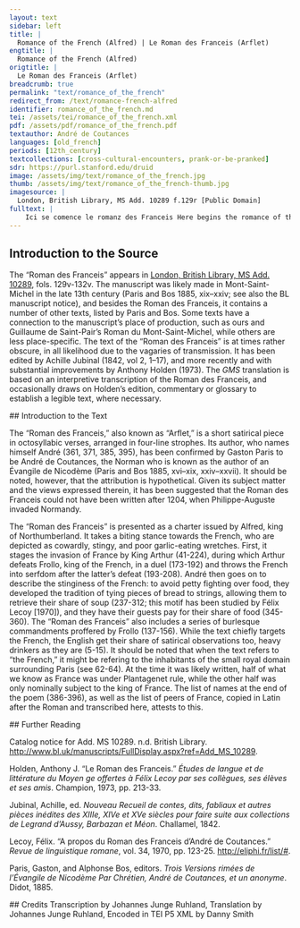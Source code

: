 ```yaml
---
layout: text
sidebar: left
title: |
  Romance of the French (Alfred) | Le Roman des Franceis (Arflet)
engtitle: |
  Romance of the French (Alfred)
origtitle: |
  Le Roman des Franceis (Arflet)
breadcrumb: true
permalink: "text/romance_of_the_french"
redirect_from: /text/romance-french-alfred
identifier: romance_of_the_french.md
tei: /assets/tei/romance_of_the_french.xml
pdf: /assets/pdf/romance_of_the_french.pdf
textauthor: André de Coutances
languages: [old_french]
periods: [12th_century]
textcollections: [cross-cultural-encounters, prank-or-be-pranked]
sdr: https://purl.stanford.edu/druid 
image: /assets/img/text/romance_of_the_french.jpg
thumb: /assets/img/text/romance_of_the_french-thumb.jpg
imagesource: |
  London, British Library, MS Add. 10289 f.129r [Public Domain]
fulltext: |
    Ici se comence le romanz des Franceis Here begins the romance of the French Reis Arflet de Nohundrelande King Alfred of Northumberland As boens beveors saluz mande, Sends greetings to the good drinkers, Les autres a maufez commande, The others he commends to demons, Quer il nes prise une alemande. Because he does not value them much.Literally ‘he does not value them the price of an almond’. Le viel Arflet fu son ancestre Old Alfred was his ancestor, Qui des guides fu sire et mestre. He was the lord and master of banquets. Cil si enbat destre et senestre The other one throws himself from one side to the other Tant qu’il en set quanqu’en puet estre. So much that he knows all about it. Mestre est des cerveises estales, He is the master of settled beer, Bien les conoist bones et males; He knows it good and bad; Bien est sire des escalesescoles, He is the lord of drinking bowls, Des gestinges et des ervales. Of banquets and of feasts. De lui vos di en dreite fei I tell you truthfully Que sevent a beü sanz sei, That he has often drank without thirst, Et bien est veir que endreit sei And it is true that he does not want Ne veut que dechie guersei. Wassail to fall into disuse. Rimé ont de lui li Franceis The French have made some rhymes about him, Lez le pot ou bollent VI peis; Next to a pot where six peas were boiling; Par icestes meismes leis By the same token, the English S’en volent vengier li Engleis. Want to take revenge. Il ont dit que riens n’a valu, The English said that it has not worked out, Et donc à Arflet n’a chalu And so Alfred did not care Que boté fu par Capalu That king Arthur was thrown Li reis Artur en la palu; Into the marsh by the cat Capalu; Et que le chat l’ocist de guerre, And that the cat killed him at war, Puis passa outre en Engleterre, And crossed the Channel into England, Et ne fu pas lenz de conquerre; And was quick to make conquests, Ainz porta corone en la terre, So that he even wore a crown in those lands, Et fu sire de la contree. And became the lord of the region. Ou ont itel fable trovee? Where did they find such a tale? Mençonge est, Dex le set, provee: It’s a proven lie, God knows it: Onc greignor ne fu encontree. Never has one found a bigger one. Mes li chaitif, li espové, But the miserable, the overwhelmed, Li mal peü, li tart cové, The malnourished, the misbred, Li patarin, li endové, The naughty, the possessed, Où ont-il d’autre contrové? Where have they found these imaginary things? Trop ont dit d’Artur grant enfance, They told enough silly tales about Arthur, Quer Artu fu de tel puissance Because Arthur was of such power Que Franceis conquist o sa lance: That he conquered the French with his lance: Mau eritage mist en France. He placed a wicked lineage in France. Bien savon que Bien et Belin, We know well that Brenne and Belin, Maximien et Costentin Maximien and Constantin Furent a Franceis mal veisin, Were bad neighbours to the French, Et France orent, ce estc'est la fin. And they had France in their power, that’s how it ends. D’Engleterre furent tuit rei, They were all kings of England, Chescun conquist France endroit sei, Each one of them conquered France, Chescun en pleis a le bofei, Each one was full of pride when he pleaded, Le gorgeïr et le desrei. Full of garrulousness and of reckless conduct. Au rei Artur le deraain, To Arthur, the last king, De celui sommes nos certain, &#x2014;of him we are assured&#x2014; Voudrentvoudreit fere plet, mes en vain, They wanted to contest his power, but that was in vain, Quer il les out bien sorsor sor sa main.  Because he had them firmly in his command. Quant de lor orguil s’averti, When he noticed their arrogance, Maugré eus toz les converti, He turned them despite themselves, Et le païs acuverti: And he subjected the land: Dites se ce est veir parti? Tell me if that is a truthful distribution! Jamés n’iert jor que il n’i pere; There was not a day that he would not be seen; Douce esteiteste France, or est amere; France used to be sweet, now it is bitter; Mout ourent en Artur dur pere, They had a very harsh father in Arthur, Sa sorvenue mout compere. His arrival made a notable difference. Mout fu Artur proz et corteis; Arthur was very worthy and courtly; Quant out conquis Chartres et Bleis,  Once he conquered Chartres and Blois, Et Orliens et tot Estampeis, And Orléans and all of Étampes, A Paris vint o ses Engleis. He went to Paris with his Englishmen. La vile asist, n’en dotez mie; He besieged the city, let there be no doubt about it; Mout out bone chevalerie He had very good knights, Et bien estruite et bien garnie, Well trained and well-armed, Si l’a fierement asallie. So he bravely assailed it. Engleis fierement asallirent, The English bravely assailed, Franceis merdement defendirent: The French shittily defended: Au premier assaut se rendirent, With the first assault they surrendered, Et hontosement s’en partirent. And they went off full of shame. A cel partir fu apelee From this departure came the name Paris, ci n’a nul celee, Paris, there’s nothing to hide about it, Qui primes fu Termes nommee, Which was initially called Termes, Et mout ert de grant renommee. And which had a great renown. Frolles ert apelé le reis, Frollo was the name of the king Qu’Artur conquist o ses Engleis; Whom Arthur vanquished with his English; Et de Frolles sont dit Franceis: And the French are named after Frollo: Qui primes eurent non Bailleis. Initially, they were called Bailleis. Probably ‘Galleis’, Gauls. Holden 1973, n. in v. 80 Frolles, qui de France fu sire, Frollo, who was the lord of France, Ne sout que faire ne que dire; Did not know what to do or to say; Grant mautalent out et grant ire: He was very angry and upset: Franceis manda a un concire. He convocated the French to a council. Li baron l’ont a ce amis The barons persuaded him Qui ses messages a tramis To send a messenger A Artur; si li a pramis To Arthur; and so he promised him Qu’encor porroient estre amis, That they could still be in good terms, Se de sa terre s’en issist If he emptied the lands Que a mout grant tort saisseïst; Which he had been ill advised to seize; Et s’il ne la guerpisseïst But if he did not vacate the premises, De batalle le aasteïst He would provoke him to combat, Par eus dous, que plus n’i eüst: One on one, and he wouldn’t add anything to it: Eissi le voleit, ce seüst. He made it known to him that those were his terms. Cous rendist qui cous receüst, A blow was worth a blow, Et plus feïst qui plus peüst. And who could do more should do more. Artur respondi: ‘Dex i valle; Arthur replied: ‘God help me; Defendré mei, s’est qui m’asalle; I will defend myself, if there’s someone to attack me; Seit a demein ceste batalle, Let the combat be scheduled for tomorrow, A Paris, en l’Isle, sanz falle.’ In Paris, on the Île de la Cité, without fail.’ De ça et de la sunt certain On this and on that side, they are assured De la batalle a l’endemain: That they will fight the next day: Qui veintra tot, eit en sa main The winner would have possession Les bois, les viles et le plain. Of the forests, the towns and the clear lands. Frolles durement menaça, Frollo proffered strong menaces, De jurer ne s’apereça, He did not tire of swearing, Dex tot par menbres depeça, He completely dismembered the body of God, Que Artur mal s’i aproça. Because Arthur came to do ill. Artur, qui n’out pas cuer de glace, Arthur, who did not have a cold heart, Preisa mout petit sa menace; Cared very little about his threats; Mieuz l’amast a tenir en place He would have preferred him to stay in place Que voer Dieu en mi la face. Rather than seeing God face to face. Artur, qui out grant desierrer, Arthur, who felt a great urge, Se fist matin aparellier, Had himself prepared early morning, Lui et Labagu son destrier, Himself and his horse Labagu, Et se fist en l’Isle nagier. And he had himself transported to the Île. Frolles jusqu’a tierce dormi, Frollo slept until way after daybreak, Et lors quant il se desdormi And when he finished sleeping, Endeseetes s’estormi He abruptly rose, Com se l’eüssent point formi. As if ants had bitten him. Franceis, qui moroient d’ennui, The French, who were bored to death, Li distrent: ‘Leverez-vos hui?’ Asked him: ‘Will you get up today?’ Il dist ‘aol!’, ‘Aol’ stands for ‘oïl’ &#40;pronounced well&#41;, meaning yes. ‘Aol’ also means garlic; these lines contain an untranslatable pun that alludes to the French’s penchant for garlic expressed below. et de nullui He said ‘yeah’, and the French N’ont Franceis aol fors de lui. Use garlic because of no one else than him. Tot en gesant, sans sei drecier, Lying in bed, without getting up, Se fist Frolles aparellier; Frollo had himself prepared; D’ilonc sunt Franceis costumier, That is where the custom of the French comes from Que en gesant se font chaucier. To get dressed lying. Ainz que Frolles se fust armez Before Frollo even got armed, S’est tierce fiee pasmez; He fainted three times; Lors fu des Franceis mout blasmez,blasmet The French blamed him strongly, Mes il lor dist: ‘Ne vos tamez; But he told them: ‘Don’t be afraid; Ce me vient de grant hardement: This is due to my great courage: Mort est Artu veraement.’ Arthur is a dead man, to be sure.’ Lors les prist toz par serement, He then took everyone’s oath Qu’il tendront son commandement. That they would follow his lead. ‘Coment, dist-il, que il m’avienge, He said, ‘Whatever happens to me, De mes bones mors vos sovienge; Remember my good mores; Mar i aura cil qui Diu crienge Ills will befall whoever fears God Se leauté a homme tienge. If he remains loyal to another man. Cruel seiez à desmesure, Be excessively cruel, Avel, fei mentie, perjure; Stingy lying perjurers; El vostre garder metez cure, Dedicate yourselves to hoard your riches, De l’autrui prenez a dreiture. And feel entitled to take the riches of others. Artur vos voudra del suen tendre, Arthur will want to give you some of his wealth, Prenez-le sanz guerredon rendre; Take it without returning the favor; Ainz vos lessiez ardeir ou pendre Go let yourselves be burned or hanged Que le vostre veiez despendre. Rather than seeing your riches being distributed. De dez seiez boens joeors Be good at playing dice, Et de Deu bons perjureors, And be good perjurers toward God, En autrui cort richeeors, Be braggarts at other people’s courts, Poi fesanz et boens vanteors. Do little and boast well. Acreez, si ne rendez rien; Take up credit, don’t return anything; Haez ceus qui vos ferunt bien; Hate those who act well towards you; Plus ordement vivez que chien, Live more filthily than dogs, Et seiez tuit armeneisien.’ And be a bunch of miscreants!’ Frolles en France mist ces leis; Frollo established these laws in France; Bien le retindrent li Franceis, The French kept them well,  Et encor i out il sordeis; And there was even worse than that, Mes je n’en diré or ampleis. But I won’t say more about it now. Quant armé fu a quelque paine, Once he was armed, not without difficulty, Son mestre chambellenc aceine: He called his chief servant and said: ‘Va tost, dist-il, et si te paine ‘Hurry up and do what you can Que aie pullente aleine.’ To make me have a bad breath.’ Cil conut bien sa volenté, The servant fully understood what he wanted, Que d’allie s’ert dementé, Because he was whining to get garlic, Plain vessel l’en a presenté So he offered him a full plate of it, Et il en menja a plenté. And the king ate plenty. Ne se pout Frolles atenir Frollo could not restrain himself Que des auz ne feïst venir, From letting go a wind caused by the garlic, Tant por usage maintenir, In order as much to upkeep the tradition Tant por Artur en sus tenir. As to keep Arthur at a distance. Franceis qui devant lui esterent The French who were in front of him D’aler en l’Isle se hasterent. Made him hasten to the Île. A quelque paine l’i menerent; They brought him there not without effort; Laissierent le, si retornerent. They left him and went back. Frolles remest sor son destrier, Frollo remained on his horse, Artur vit venir fort et fier; He saw Arthur coming up towards him, strong and imposing; Lors n’out en lui que corrocier He felt nothing but anger Quant vers lui le vit aprochier. When he saw him getting close. Andui es estruis s’afichierent, They both settled firmly in their stirrup, Si que, quant il s’entr’aprocherent, So much so that, when they reached one another, Amedous lor lances bruiserent The two of them had their spears broken, Et lor chevaus s’agenoillerent. And their horses were forced onto their knees. Frolles acuit a menecier Frollo started proffering menaces Et Artur trait le brant d’acier; And Arthur brandished his steel sword; Quant Frolles vit le cop haucier, When Frollo saw the blow coming, A terre se lessa cachier He let himself fall on the ground Et dist: ‘Merci, Artur, beau sire; And said: ‘Please, Arthur, dear Sir; Je suis recreant, ne m’ocire.’ I’m a coward, don’t kill me!’ Artur ne pout atremper s’ire, Arthur could not restrain his anger, Frolles ocist, n’en puis el dire. And he killed Frollo, there’s nothing else to be said. Franceis furent espoenté The French were frightened Quant lor rei virent graventé. When they saw their king knocked down. A Artur se sont presenté They turned themselves in to Arthur, Que d’eus face sa volenté. So that he may do as he pleased with them. Et il qui toz les voleit pendre, And when Arthur, who wanted to have them all hanged, Quant si humblement les vit rendre, Saw them surrender so humbly, Ne vout envers Deu tant mesprendre; Did not want to act reprehensibly towards God; Par tote France fist defendre Across France, he forbad Que nul ne n’i eüst pendu. That anyone should be hanged. Vie et menbre lor a rendu. He returned life and limbs to them. En autre sens lor a vendu And he dealt differently with them Que vers lui se sont defendu. For having resisted him. Quer il les mist toz en servage Indeed, he enslaved them all, Ou encore est tot lor lignage; And their descendants are still there; Iloc donna en eritage There, Arthur bequeathed the legacy Artur, as Franceis, cuvertage. Of serfdom upon the French. Franceis en l’Isle s’en passerent, The French went over to the Île, Lor rei qui mort ert enporterent. And they carried their dead king away. En un grant feu le cors boterent They threw him into a great fire Que por lui ardre alumerent. That they had lit to burn him. Deables furent en agait Devils were on the look-out, Qui d’Enfer ourent le feu trait They brought fire from Hell Dont il alumerent l’atrait To light the stake Qui por Frolles ardeir fut fait. Which was made to burn Frollo. Mout out cel feu male ensuiance, This fire had very bad consequences, Que d’iloc avient sanz dotance Because there’s no doubt that it is the reason Qu’encor en art en remenbrance Why, in remembrance, the inhabitants of France Del feu d’Enfer la gent de France. Still burn in the fires of Hell. De Franceis prist Artur homage, Arthur took homage from the French, Et il establi par vitage And he established that IIII deniers de cuvertage They should pay four deniers in annual dues Por raaindre lor chevelage. As part of their condition of serfs. Assez trovent qui lor reconte Numerous people remind them Cest hontage, mes rien ne monte, Of that shameful subjection, but to no avail, De ce ne tienent plé ne conte, They do not worry too much about it, Car il ne sevent aveir honte. Because they are unable to feel shame. Ja Franceis celui n’amera A Frenchman will not hold dear Qui bien et ennor li fera; Someone who acts to their benefit; Mes com il plus honi sera But the more he is shamed, Et il tanz gorgeiera. The more he will pride himself. Quer savez que liului u esrez, Because you know that, in time and place, Ja mar Franceis de rien crerrez: It will amount to no good to trust a Frenchman; Sel querez, ja nel troverez; Seek him, you won’t find him; Sel trovez, ja prou n’i aurez. Find him, you will run into trouble. Quant li Franceis veut cort tenir, When the Frenchman wants to gather his court Et il se veut belbieli contenir, And wants to make a nice impression, Deu pain de segle fet venir He orders two loaves of rye breadAlternatively: He orders some rye bread Por sei richement contenir. To give himself a worthy countenance. Et chescun en est par partie Everyone individually gets Sa dreite livreison partie. His rightfully due amount. La croste seivrent de la mie, They remove the crust from the soft part, Puis font entre els une aramie, And they solemnly gather all together De sopes faire en la paele; In order to make a soup in a pot; Qu’il n’i coventcorent autre escuele. There’s no better dish for it. A trere les y a berele, A big turmoil arouses when they try to retrieve the bread, Tel ore est qui n’est mie bele. It sometimes becomes very ugly. Mes il font une autre veisdie, But they also do another kind of trick, Ne m’est or lai que nel vos die: I don’t recoil from telling it to you: Qu’a traire les n’i ait boisdie,bo…die So that they can retrieve the bread without there being mischief, Chescun d’un fil sa sope lie. Everyone attaches his share of soup to a string. Un fil tient chescun en sa main Everyone holds a string in his hand Tant que il a trempé son pain; So as to dip his piece of bread; Si est de sa sope certain And he is guaranteed to get soup Tant commë il veit son fil sain. As long as the string is intact. Mes quant il ront ou il desnoe,desnooe But when it snaps or gets untied, Que la soupe deu fil descroe, So that the soup falls off the string, Donc va a chose à male voe, Things get tense, Quer chescun dit que ele est soe. Because everyone claims it is his. Dont orriez Dex desmembrer, You would hear God being dismembered, Ventre, langue, gorge, amenbrer; His belly, tongue, and throat would all be mentioned; Dieu ne porreit longues durer, God couldn’t last very long S’il en perout por son jurer. If he were to endure all that swearing. Sovent i a meinte aatie There often is a lot of rivalry Et mainte colee partie; And of blows handed out; Mes il font une autre establie But they have a different ordinance Qui fet remaindre la folie: That maintains the level of craziness. Et il jugent que cil qui a  And they decide that Icel fil greignor dreit i a; Whoever has the string has the greater right; Sor sainz jure qui enlia Whoever tied the soup Cele sope qui deslia. Claims he rightfully owns it. L’estrif remaint et la meslee The dispute and the commotion do not settle Quant il l’a a soe provee; Once he has proven it is his; Mes mout est sovent esgardee But rather his piece of bread is glared at, Et enviree et golosee. Desired and coveted. Et quant il metent pot a feu, And when they put the pot on the hearth, Lez le pot asieent un queu; They sit down a cook next to it; Lors n’i aureit ne ris ne geu He would not have a good time Se il se parteit de cel leu. If he were to leave from there. Trop i porroit mesavenir, Great ills could befall him, Sagement l’estuet contenir, And he must behave and sit still, Que por le bollon retenir Because he must hold the spoon Li estuet la cullier tenir. To keep the broth from boiling over. Se li bollon n’alout a droit, If the broth was not cooking right, A la char qui cuit mescharroit, It would be bad for the meat, Quer tost fors del pot s’en saudroit Because it would fall outside the pot Des que li bollon l’asaudroit. As soon as the broth would assail it. Si l’avreientl’aveient perdue enfin, They would really have lost the meat in the end Quer le chat entrereit a fin, Because the cat would come in, Ou la sori ouet ou le poucin Or because either the mouse or the chick Enportereit tot le bocin. Would take the whole piece. A traire la deu pot s’esmaient; They try hard to pull it out of the pot; Et quant ce est qu’il s’i essaient, And when they actually do give it a try, Ce ne puet estre que il l’aient It’s impossible for them to get it Se tote l’eue anceis ne traient. Unless they remove all the liquid first. Et quant l’eue en est puree, And when the liquid is removed, Chescun aguete, chescun bee, Everyone watches with their mouth agape, Chescun feit oreison privee Everyone prays individually Que Deux dont qu’ele seit trouvee. That God may please help that the meat be found. Et quant il trovent cel merel, And when they find the little piece, Lors sachiez que mout lor est bel; Be sure that they are really glad; Gragnor joie en a eu hamel A whole hamlet has felt greater joy for it Que outre mer deu feut novel. Than if they witnessed the fire light up again overseas.Allusion to the fire known to light up every Holy Saturday at the church of the Holy Sepulchre in Jerusalem. Donc est aporte li coteaus, They bring forth a knife, Si est detrenchié par morseaus And the meat is cut into small pieces, Petit, mes de tel granz seviaus Of a size similar Com cels dontdonc l’en guie as meriaus. To what one uses for playing hopscotch. S’il avient que non per i ait, If it so happens that the number of pieces is not right, Iloc n’a mie grant dehait, Dismay is limited, Quer donc sont li dé avant tret: Because they take out the dice: Qui Dieu donra plus poinz, si l’ait. He to whom God grants the highest number will get it. Lor dobliers volent nez tenir, They don’t even want to hold their napkins, Et c’est legier a avenir, And that’s easily explainable, Quer qui lor mengier veit fenir Because whoever intends to eat up his meal De lasté li puet sovenir. Can be overcome by fatigue. Arflet tesmoignë en son brief Alfred says in his letter Qu’il menjuent tot lor relief; That they eat everything that’s left over; Ce est as povres grant meschief, That’s a great pity for the poor, Et si apelent de cest grief. And they call out this injustice. Li chien se plaignent d’autre part On another side, the dogs complain Que quant l’os de la table part, That when the bone leaves the table, Tant lor vient megre et tant a tart It reaches them so thin and so belatedly Que de tot le trovent bastart; That they deem it a fraud in any respect; Ou li Franceis l’a tot mengié, Either the Frenchman has eaten it entirely, Ou il l’aura si pres rungié Or he will have chewed it so closely Que quant il li done congié That when he gets rid of it,  De neent a le chien paié. He will have given the dog nothing for its wait. D’iluec vient, nient d’autre nature, From there and for no other reason comes Quë il ont blanche endenteüre,  That they have white teeth, Quer le rore de l’os lor cure330 and 331 inverted, with marginal reordering. Because chewing bones makes their teeth Les denz et blanchist et escure. Healthy, and whitens them and cleans them. Quant li Franceis se fet seignier, When the Frenchman undergoes bloodletting, Si fet atorner mengier He has a meal prepared Dontdonc nus hom ne doit ja pleidier: That no one should mention: Ne s’en sareit fors els aidier, Except for Frenchmen, no one would know how to go about it, S’il ne la vet de lor doutrine. Unless he is one of their sort. Vinee en gorge de geline, Chicken throat stuffed with sorrel, Si n’est pas deu tot orfeline, And it doesn’t come alone, Quer sel i metent et ferine, Because they add salt and flour, Et porreiz et oignons et alz, And leach and onion and garlic, Et de lorer fere granz salz, And they make a thick laurel sauce, Et de l’escost estorcer chauz And &#91;???&#93; ____________________ ____________________The missing line is signalled by a tilde. Qui o les Franceis mengera, Whoever eats with the French, A quei que seit, escotera; No matter the circumstances, will chip in; Quer ou asal noiz entenciera Because a Frenchman will be content with walnuts Ou des escaloignes fera Or will have shallots FranceisFanee a tot le mains venir Brought to him Por sei richement contenir; To give himself a real treat; Quer icel ne puet avenir Because it can’t be the case Que d’escot se sachent tenir That they refrain from splitting up the bill Tant com en lor contrees seient; As long as they are at home; Tant com en lor contrees seient; But when they are not, they go about humming, Et a autrui table richeent And fill themselves up at other people’s tables, Et blasment quanque il i veent. And blame them whenever they don’t let them. Et quant il sont en lors ostex, And when they are in their homes, Si conoisson Franceis a tex, The French are recognisable as such, A tant merdes, à tant avex, As stingy pieces of shit, Qu’en les devreit tuer o pex. So much so that one should kill them or do worse. André sa chartre fine a tant, André finishes his charter at this point, A Paris l’envoie batant; And he sends it to Paris in haste; Qui la lira seit en estant, Whoever reads it should stand firmly on their feet, Quer Franceis s’iront mout crestant;cresçant &#40;Holden&#41; Because the French will strut like proud cocks. S’ele est sus Petit Pont retraite, And the charter was made in Petit Pont, Ou de colee ou de retraite Where whoever reads it will get blows, stitches, Ara celui la teste fraite And have their head smashed Qui la lira, s’il ne se gaite. Unless they beware. Mout sera isnel de prinsaut He will be quick and prompt Se en Siene ne fet saut. If he doesn’t jump into the Seine. André prent congié, Dex vos saut! André takes leave, God bless! Mes savez qu’en sa chartre faut? But do you know what’s missing from his charter? ____________________ ____________________ Et qu’il a oblié a dire, And he forgot to say, Por ce que il n’en veut mesdire Because he doesn’t want to speak ill Ne Franceis del tot desconfire. Or completely defeat the French. Tirenlire est pain enallié ‘Tirenlire’ is bread rubbed with garlic, Et o la douse d’al freié; And with a fried garlic clove; Ja Franceis ne sera hetié A Frenchman will not rejoice Le jor qu’il n’en seit comencié. Unless he gets some for breakfast. Ce est un legier companage It’s a light spread Qui tot le cors lor asoage; That restores their whole body; Mes ja o Dieu n’ert heritage But cursed by God be the one Qui primes fist tel mariage! Who first invented this pairing! Andreu a sa chartre finee; André has finished his charter; Bien l’ont li Engleis graantee, The English have guaranteed Que rien nule n’i ont trovee That they found nothing in it Qui ne seit verité provee. That isn’t the proven truth. Bien l’ont graanté li Flamenc, The Flemish have guaranteed it, Et Borgueignon et Loherenc, The Burgundians, the Lotharingians, Que prendrei ge tot à renc. Which I would all enlist. Mes en verité vos aprenc But let me tell you in truth Que Engleis, Breton, Angevin, That the English, the Bretons, the Angevins, Mansel, Gascoign, et Peitevin, Those from the Mans, the Gascons, the Poitevins, Tienent Andreu a bon devin, Believe André is a good fortune teller, Quer partot dit veir. C’est la fin. Because he tells the truth all the time. This is the end. Explicit Arflet. Here ends ‘Alfred.’ Hii sunt duodecim pares Francie. These are the twelve peers of France. Dux Burgondie. The Duke of Burgundy. Dux Normannie. The Duke of Normandy. Dux Aquitanie. The Duke of Aquitaine. Comes Flandrie. The Count of Flanders. Comes Campanie. The Count of Champagne. Comes Sancti Egidii. The Count of Saint Giles. Archiepiscopus Remensis. The Archbishop of Reims. Archiepiscopus Lingolnensis. The Archbishop of Langres. Episcopus Beluacensis. The Bishop of Beauvais. Archiepiscopus Lugdunensis. The Archbishop of Laon. Episcopus Novioniensis. The Bishop of Noyon. Episcopus Cathalaunensis. The Bishop of Châlons. 
--- 
```

## Introduction to the Source 
<p>The <span style="font-family:"Times New Roman",serif"><span style="color:#333333">“</span></span>Roman des Franceis<span style="font-family:"Times New Roman",serif"><span style="color:#333333">”</span></span> appears in <a href="http://www.bl.uk/manuscripts/FullDisplay.aspx?ref=Add_MS_10289">London, British Library, MS Add. 10289</a>, fols. 129v-132v. The manuscript was likely made in Mont-Saint-Michel in the late 13th century (Paris and Bos 1885, xix–xxiv; see also the BL manuscript notice), and besides the Roman des Franceis, it contains a number of other texts, listed by Paris and Bos. Some texts have a connection to the manuscript’s place of production, such as ours and Guillaume de Saint-Pair’s Roman du Mont-Saint-Michel, while others are less place-specific. The text of the <span style="font-family:"Times New Roman",serif"><span style="color:#333333">“</span></span>Roman des Franceis<span style="font-family:"Times New Roman",serif"><span style="color:#333333">”</span></span> is at times rather obscure, in all likelihood due to the vagaries of transmission. It has been edited by Achille Jubinal (1842, vol 2, 1–17), and more recently and with substantial improvements by Anthony Holden (1973). The <em>GMS</em> translation is based on an interpretive transcription of the Roman des Franceis, and occasionally draws on Holden’s edition, commentary or glossary to establish a legible text, where necessary.</p>
## Introduction to the Text 
<p dir="ltr" id="docs-internal-guid-041f347f-7fff-46a0-8b5a-4b04fbad12bc">The <span style="font-family:"Times New Roman",serif"><span style="color:#333333">“</span></span>Roman des Franceis,<span style="font-family:"Times New Roman",serif"><span style="color:#333333">”</span></span> also known as <span style="font-family:"Times New Roman",serif"><span style="color:#333333">“</span></span>Arflet,<span style="font-family:"Times New Roman",serif"><span style="color:#333333">”</span></span> is a short satirical piece in octosyllabic verses, arranged in four-line strophes. Its author, who names himself André (361, 371, 385, 395), has been confirmed by Gaston Paris to be André de Coutances, the Norman who is known as the author of an Évangile de Nicodème (Paris and Bos 1885, xvi–xix, xxiv–xxvii). It should be noted, however, that the attribution is hypothetical. Given its subject matter and the views expressed therein, it has been suggested that the Roman des Franceis could not have been written after 1204, when Philippe-Auguste invaded Normandy. </p> <p>The <span style="font-family:"Times New Roman",serif"><span style="color:#333333">“</span></span>Roman des Franceis<span style="font-family:"Times New Roman",serif"><span style="color:#333333">”</span></span> is presented as a charter issued by Alfred, king of Northumberland. It takes a biting stance towards the French, who are depicted as cowardly, stingy, and poor garlic-eating wretches. First, it stages the invasion of France by King Arthur (41-224), during which Arthur defeats Frollo, king of the French, in a duel (173-192) and throws the French into serfdom after the latter’s defeat (193-208). André then goes on to describe the stinginess of the French: to avoid petty fighting over food, they developed the tradition of tying pieces of bread to strings, allowing them to retrieve their share of soup (237-312; this motif has been studied by Félix Lecoy [1970]), and they have their guests pay for their share of food (345-360). The <span style="font-family:"Times New Roman",serif"><span style="color:#333333">“</span></span>Roman des Franceis<span style="font-family:"Times New Roman",serif"><span style="color:#333333">”</span></span> also includes a series of burlesque commandments proffered by Frollo (137-156). While the text chiefly targets the French, the English get their share of satirical observations too, heavy drinkers as they are (5-15). It should be noted that when the text refers to <span style="font-family:"Times New Roman",serif"><span style="color:#333333">“</span></span>the French,<span style="font-family:"Times New Roman",serif"><span style="color:#333333">”</span></span> it might be refering to the inhabitants of the small royal domain surrounding Paris (see 62-64). At the time it was likely written, half of what we know as France was under Plantagenet rule, while the other half was only nominally subject to the king of France. The list of names at the end of the poem (386-396), as well as the list of peers of France, copied in Latin after the Roman and transcribed here, attests to this.</p>
## Further Reading 
<p>Catalog notice for Add. MS 10289. n.d. British Library. <a href="http://www.bl.uk/manuscripts/FullDisplay.aspx?ref=Add_MS_10289">http://www.bl.uk/manuscripts/FullDisplay.aspx?ref=Add_MS_10289</a>.</p> <p>Holden, Anthony J. <span style="font-family:"Times New Roman",serif"><span style="color:#333333">“</span></span>Le Roman des Franceis.<span style="font-family:"Times New Roman",serif"><span style="color:#333333">”</span></span> <em>Études de langue et de littérature du Moyen ge offertes à Félix Lecoy par ses collègues, ses élèves et ses amis</em>. Champion, 1973, pp. 213-33.</p> <p>Jubinal, Achille, ed. <em>Nouveau Recueil de contes, dits, fabliaux et autres pièces inédites des XIIIe, XIVe et XVe siècles pour faire suite aux collections de Legrand d’Aussy, Barbazan et Méon</em>. Challamel, 1842.</p> <p>Lecoy, Félix. <span style="font-family:"Times New Roman",serif"><span style="color:#333333">“</span></span>A propos du Roman des Franceis d’André de Coutances.<span style="font-family:"Times New Roman",serif"><span style="color:#333333">”</span></span> <em>Revue de linguistique romane</em>, vol. 34, 1970, pp. 123-25. <a href="http://eliphi.fr/list/#">http://eliphi.fr/list/#</a>.</p> <p>Paris, Gaston, and Alphonse Bos, editors. <em>Trois Versions rimées de l’Évangile de Nicodème Par Chrétien, André de Coutances, et un anonyme</em>. Didot, 1885.</p>
## Credits
Transcription by Johannes Junge Ruhland, Translation by Johannes Junge Ruhland, Encoded in TEI P5 XML by Danny Smith
